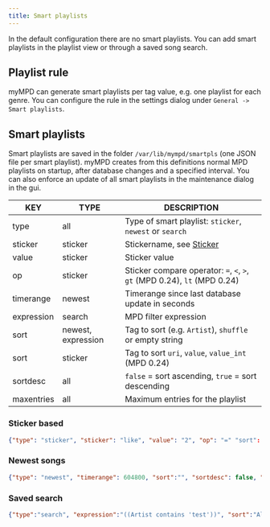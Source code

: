 ```yaml
---
title: Smart playlists
---
```


In the default configuration there are no smart playlists. You can add smart playlists in the playlist view or through a saved song search.

## Playlist rule

myMPD can generate smart playlists per tag value, e.g. one playlist for each genre. You can configure the rule in the settings dialog under `General -> Smart playlists`.

## Smart playlists

Smart playlists are saved in the folder `/var/lib/mympd/smartpls` (one JSON file per smart playlist). myMPD creates from this definitions normal MPD playlists on startup, after database changes and a specified interval. You can also enforce an update of all smart playlists in the maintenance dialog in the gui.

| KEY | TYPE | DESCRIPTION |
| --- | ---- | ----------- |
| type | all | Type of smart playlist: `sticker`, `newest` or `search` |
| sticker | sticker | Stickername, see [Sticker](sticker.md) |
| value | sticker | Sticker value |
| op | sticker | Sticker compare operator: `=`, `<`, `>`, `gt` (MPD 0.24), `lt` (MPD 0.24) |
| timerange | newest | Timerange since last database update in seconds |
| expression | search | MPD filter expression |
| sort | newest, expression | Tag to sort (e.g. `Artist`), `shuffle` or empty string |
| sort | sticker | Tag to sort `uri`, `value`, `value_int` (MPD 0.24) |
| sortdesc | all | `false` = sort ascending, `true` = sort descending |
| maxentries | all | Maximum entries for the playlist |

### Sticker based

``` json
{"type": "sticker", "sticker": "like", "value": "2", "op": "=" "sort": "", "sortdesc": false, "maxentries": 200}
```

### Newest songs

``` json
{"type": "newest", "timerange": 604800, "sort":"", "sortdesc": false, "maxentries": 0}
```

### Saved search

``` json
{"type":"search", "expression":"((Artist contains 'test'))", "sort":"Album", "sortdesc": false, "maxentries": 0}
```
